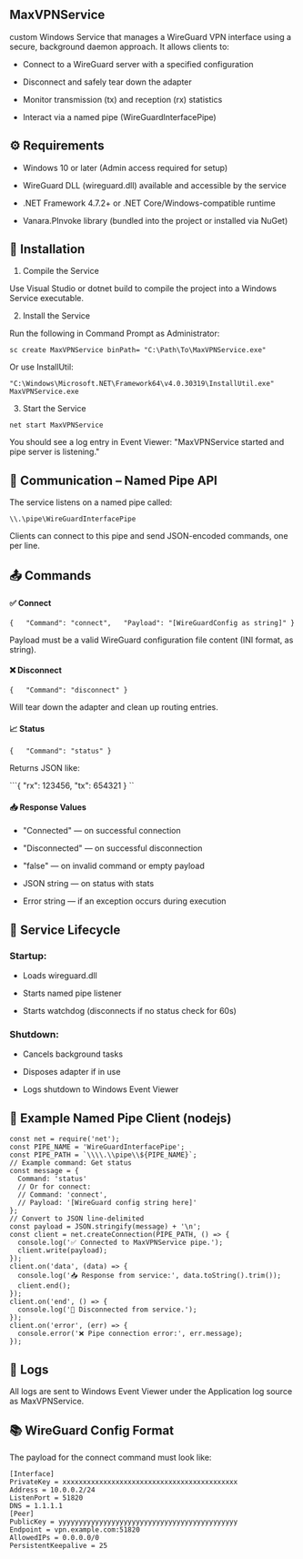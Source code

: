 ## MaxVPNService 
 custom Windows Service that manages a WireGuard VPN interface using a secure, background daemon approach. It allows clients to:

- Connect to a WireGuard server with a specified configuration

- Disconnect and safely tear down the adapter

- Monitor transmission (tx) and reception (rx) statistics

- Interact via a named pipe (WireGuardInterfacePipe)

## ⚙️ Requirements

- Windows 10 or later (Admin access required for setup)

- WireGuard DLL (wireguard.dll) available and accessible by the service

- .NET Framework 4.7.2+ or .NET Core/Windows-compatible runtime

- Vanara.PInvoke library (bundled into the project or installed via NuGet)

## 🚀 Installation

1. Compile the Service

Use Visual Studio or dotnet build to compile the project into a Windows Service executable.

2. Install the Service

Run the following in Command Prompt as Administrator:

```sc create MaxVPNService binPath= "C:\Path\To\MaxVPNService.exe" ```

Or use InstallUtil:

```"C:\Windows\Microsoft.NET\Framework64\v4.0.30319\InstallUtil.exe" MaxVPNService.exe ```

3. Start the Service

```net start MaxVPNService ```

You should see a log entry in Event Viewer:
 "MaxVPNService started and pipe server is listening."

## 🔌 Communication – Named Pipe API

The service listens on a named pipe called:

```\\.\pipe\WireGuardInterfacePipe ```

Clients can connect to this pipe and send JSON-encoded commands, one per line.

## 📤 Commands

#### ✅ Connect

```{   "Command": "connect",   "Payload": "[WireGuardConfig as string]" } ```

Payload must be a valid WireGuard configuration file content (INI format, as string).

#### ❌ Disconnect

```{   "Command": "disconnect" } ```

Will tear down the adapter and clean up routing entries.

#### 📈 Status

```{   "Command": "status" } ```

Returns JSON like:

```{   "rx": 123456,   "tx": 654321 } ``

#### 📥 Response Values

- "Connected" — on successful connection

- "Disconnected" — on successful disconnection

- "false" — on invalid command or empty payload

- JSON string — on status with stats

- Error string — if an exception occurs during execution

## 🔁 Service Lifecycle

### Startup:

- Loads wireguard.dll

- Starts named pipe listener

- Starts watchdog (disconnects if no status check for 60s)

### Shutdown:

- Cancels background tasks

- Disposes adapter if in use

- Logs shutdown to Windows Event Viewer

## 🧪 Example Named Pipe Client (nodejs)


```
const net = require('net');
const PIPE_NAME = 'WireGuardInterfacePipe';
const PIPE_PATH = `\\\\.\\pipe\\${PIPE_NAME}`;
// Example command: Get status
const message = {
  Command: 'status'
  // Or for connect:
  // Command: 'connect',
  // Payload: '[WireGuard config string here]'
};
// Convert to JSON line-delimited
const payload = JSON.stringify(message) + '\n';
const client = net.createConnection(PIPE_PATH, () => {
  console.log('✅ Connected to MaxVPNService pipe.');
  client.write(payload);
});
client.on('data', (data) => {
  console.log('📥 Response from service:', data.toString().trim());
  client.end();
});
client.on('end', () => {
  console.log('🔌 Disconnected from service.');
});
client.on('error', (err) => {
  console.error('❌ Pipe connection error:', err.message);
});
```


## 📁 Logs

All logs are sent to Windows Event Viewer under the Application log source as MaxVPNService.

## 📚 WireGuard Config Format

The payload for the connect command must look like:


```
[Interface]
PrivateKey = xxxxxxxxxxxxxxxxxxxxxxxxxxxxxxxxxxxxxxxxxxx
Address = 10.0.0.2/24
ListenPort = 51820
DNS = 1.1.1.1
[Peer]
PublicKey = yyyyyyyyyyyyyyyyyyyyyyyyyyyyyyyyyyyyyyyyyyyy
Endpoint = vpn.example.com:51820
AllowedIPs = 0.0.0.0/0
PersistentKeepalive = 25
 ```
